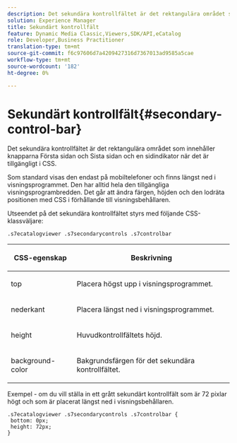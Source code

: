 ```yaml
---
description: Det sekundära kontrollfältet är det rektangulära området som innehåller knapparna Första sidan och Sista sidan och en sidindikator när det är tillgängligt i CSS.
solution: Experience Manager
title: Sekundärt kontrollfält
feature: Dynamic Media Classic,Viewers,SDK/API,eCatalog
role: Developer,Business Practitioner
translation-type: tm+mt
source-git-commit: f6c97606d7a4209427316d7367013ad9585a5cae
workflow-type: tm+mt
source-wordcount: '182'
ht-degree: 0%

---
```



# Sekundärt kontrollfält{#secondary-control-bar}

Det sekundära kontrollfältet är det rektangulära området som innehåller knapparna Första sidan och Sista sidan och en sidindikator när det är tillgängligt i CSS.

Som standard visas den endast på mobiltelefoner och finns längst ned i visningsprogrammet. Den har alltid hela den tillgängliga visningsprogrambredden. Det går att ändra färgen, höjden och den lodräta positionen med CSS i förhållande till visningsbehållaren.

Utseendet på det sekundära kontrollfältet styrs med följande CSS-klassväljare:

`.s7ecatalogviewer .s7secondarycontrols .s7controlbar`

<table id="table_2C8D322F57114A72B43053CB4539C65C"> 
 <thead> 
  <tr> 
   <th colname="col1" class="entry"> <p> CSS-egenskap </p> </th> 
   <th colname="col2" class="entry"> <p>Beskrivning </p> </th> 
  </tr> 
 </thead>
 <tbody> 
  <tr> 
   <td colname="col1"> <p> <span class="codeph"> top  </span> </p> </td> 
   <td colname="col2"> <p>Placera högst upp i visningsprogrammet. </p> </td> 
  </tr> 
  <tr> 
   <td colname="col1"> <p> <span class="codeph"> nederkant  </span> </p> </td> 
   <td colname="col2"> <p>Placera längst ned i visningsprogrammet. </p> </td> 
  </tr> 
  <tr> 
   <td colname="col1"> <p> <span class="codeph"> height  </span> </p> </td> 
   <td colname="col2"> <p>Huvudkontrollfältets höjd. </p> </td> 
  </tr> 
  <tr> 
   <td colname="col1"> <p> <span class="codeph"> background-color  </span> </p> </td> 
   <td colname="col2"> <p>Bakgrundsfärgen för det sekundära kontrollfältet. </p> </td> 
  </tr> 
 </tbody> 
</table>

Exempel - om du vill ställa in ett grått sekundärt kontrollfält som är 72 pixlar högt och som är placerat längst ned i visningsbehållaren.

```
.s7ecatalogviewer .s7secondarycontrols .s7controlbar {  
 bottom: 0px; 
 height: 72px; 
}
```

